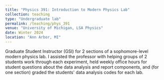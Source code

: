 ```yaml
---
title: "Physics 391: Introduction to Modern Physics Lab"
collection: teaching
type: "Undergraduate lab"
permalink: /teaching/phys_391
venue: "University of Michigan, LSA Physics"
date: Winter 2024
location: "Ann Arbor, MI"
---
```


Graduate Student Instructor (GSI) for 2 sections of a sophomore-level modern physics lab. I assisted the professor with helping groups of 2 students work through each experiment, held weekly office hours for student questions about the data analysis and report components, and (for one section) graded the students' data analysis codes for each lab.
